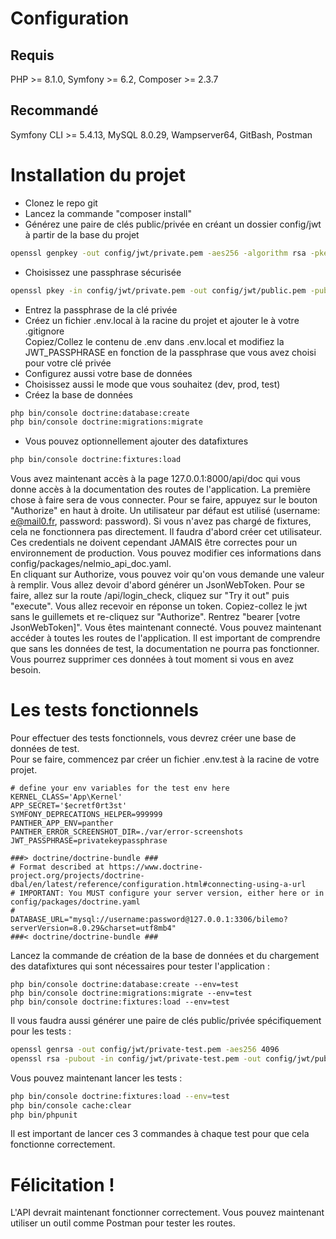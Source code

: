 # Configuration
## Requis
PHP >= 8.1.0, Symfony >= 6.2, Composer >= 2.3.7
## Recommandé 
Symfony CLI >= 5.4.13, MySQL 8.0.29, Wampserver64, GitBash, Postman
# Installation du projet  
- Clonez le repo git 
- Lancez la commande "composer install"
- Générez une paire de clés public/privée en créant un dossier config/jwt à partir de la base du projet
```bash
openssl genpkey -out config/jwt/private.pem -aes256 -algorithm rsa -pkeyopt rsa_keygen_bits:4096
```
- Choisissez une passphrase sécurisée  
```bash
openssl pkey -in config/jwt/private.pem -out config/jwt/public.pem -pubout
```
- Entrez la passphrase de la clé privée  
- Créez un fichier .env.local à la racine du projet et ajouter le à votre .gitignore  
Copiez/Collez le contenu de .env dans .env.local et modifiez la JWT_PASSPHRASE en fonction de la passphrase que vous avez choisi pour votre clé privée  
- Configurez aussi votre base de données  
- Choisissez aussi le mode que vous souhaitez (dev, prod, test)  
- Créez la base de données  
```bash
php bin/console doctrine:database:create
php bin/console doctrine:migrations:migrate
```
- Vous pouvez optionnellement ajouter des datafixtures  
```bash
php bin/console doctrine:fixtures:load
```
Vous avez maintenant accès à la page 127.0.0.1:8000/api/doc qui vous donne accès à la documentation des routes de l'application.
La première chose à faire sera de vous connecter. Pour se faire, appuyez sur le bouton "Authorize" en haut à droite. Un utilisateur par défaut est utilisé (username: e@mail0.fr, password: password). Si vous n'avez pas chargé de fixtures, cela ne fonctionnera pas directement. Il faudra d'abord créer cet utilisateur. Ces credentials ne doivent cependant JAMAIS être correctes pour un environnement de production. Vous pouvez modifier ces informations dans config/packages/nelmio_api_doc.yaml.  
En cliquant sur Authorize, vous pouvez voir qu'on vous demande une valeur à remplir. Vous allez devoir d'abord générer un JsonWebToken. Pour se faire, allez sur la route /api/login_check, cliquez sur "Try it out" puis "execute". Vous allez recevoir en réponse un token. Copiez-collez le jwt sans le guillemets et re-cliquez sur "Authorize". Rentrez "bearer [votre JsonWebToken]". Vous êtes maintenant connecté. Vous pouvez maintenant accéder à toutes les routes de l'application. Il est important de comprendre que sans les données de test, la documentation ne pourra pas fonctionner. Vous pourrez supprimer ces données à tout moment si vous en avez besoin.  
# Les tests fonctionnels  
Pour effectuer des tests fonctionnels, vous devrez créer une base de données de test.  
Pour se faire, commencez par créer un fichier .env.test à la racine de votre projet.  
```
# define your env variables for the test env here
KERNEL_CLASS='App\Kernel'
APP_SECRET='$ecretf0rt3st'
SYMFONY_DEPRECATIONS_HELPER=999999
PANTHER_APP_ENV=panther
PANTHER_ERROR_SCREENSHOT_DIR=./var/error-screenshots
JWT_PASSPHRASE=privatekeypassphrase

###> doctrine/doctrine-bundle ###
# Format described at https://www.doctrine-project.org/projects/doctrine-dbal/en/latest/reference/configuration.html#connecting-using-a-url
# IMPORTANT: You MUST configure your server version, either here or in config/packages/doctrine.yaml
#
DATABASE_URL="mysql://username:password@127.0.0.1:3306/bilemo?serverVersion=8.0.29&charset=utf8mb4"
###< doctrine/doctrine-bundle ###
```
Lancez la commande de création de la base de données et du chargement des datafixtures qui sont nécessaires pour tester l'application :  
```
php bin/console doctrine:database:create --env=test
php bin/console doctrine:migrations:migrate --env=test
php bin/console doctrine:fixtures:load --env=test
```
Il vous faudra aussi générer une paire de clés public/privée spécifiquement pour les tests :  
```bash
openssl genrsa -out config/jwt/private-test.pem -aes256 4096
openssl rsa -pubout -in config/jwt/private-test.pem -out config/jwt/public-test.pem
```
Vous pouvez maintenant lancer les tests :  
```bash
php bin/console doctrine:fixtures:load --env=test
php bin/console cache:clear
php bin/phpunit
```
Il est important de lancer ces 3 commandes à chaque test pour que cela fonctionne correctement.  
# Félicitation !  
L'API devrait maintenant fonctionner correctement. Vous pouvez maintenant utiliser un outil comme Postman pour tester les routes.  
